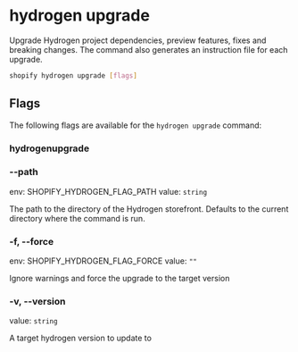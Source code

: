 # hydrogen upgrade

Upgrade Hydrogen project dependencies, preview features, fixes and breaking changes. The command also generates an instruction file for each upgrade.

```bash
shopify hydrogen upgrade [flags]
```

## Flags

The following flags are available for the `hydrogen upgrade` command:

### hydrogenupgrade

### --path <value>

env: SHOPIFY_HYDROGEN_FLAG_PATH
value: `string`

The path to the directory of the Hydrogen storefront. Defaults to the current directory where the command is run.

### -f, --force

env: SHOPIFY_HYDROGEN_FLAG_FORCE
value: `""`

Ignore warnings and force the upgrade to the target version

### -v, --version <value>

value: `string`

A target hydrogen version to update to

